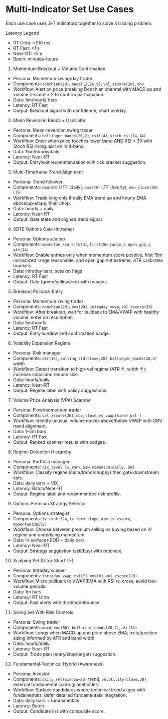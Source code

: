 # Multi-Indicator Set Use Cases

Each use case uses 3–7 indicators together to solve a trading problem.

Latency Legend
- RT Ultra: <100 ms
- RT Fast: <1 s
- Near-RT: <5 s
- Batch: minutes–hours

1) Momentum Breakout + Volume Confirmation
- Persona: Momentum swing/day trader
- Components: `donchian(20)`, `macd(12,26,9)`, `vol_zscore(20)`, `obv`
- Workflow: Alert on price breaking Donchian channel with MACD up and volume z-score > 2 to confirm participation.
- Data: 5m/hourly bars
- Latency: RT Fast
- Output: Breakout signal with confidence; chart overlay.

2) Mean Reversion Bands + Oscillator
- Persona: Mean-reversion swing trader
- Components: `bollinger_bands(20,2)`, `rsi(14)`, `stoch_rsi(14,14)`
- Workflow: Enter when price touches lower band AND RSI < 30 with Stoch RSI rising; exit on mid-band.
- Data: 15m/hourly/daily
- Latency: Near-RT
- Output: Entry/exit recommendation with risk bracket suggestion.

3) Multi-Timeframe Trend Alignment
- Persona: Trend follower
- Components: `ema(20)` HTF (daily), `ema(20)` LTF (hourly), `ema_slope(20)` LTF
- Workflow: Trade long only if daily EMA trend up and hourly EMA above/up-slope; filter chop.
- Data: hourly + daily
- Latency: Near-RT
- Output: Gate state and aligned trend signal.

4) 0DTE Options Gate (Intraday)
- Persona: Options scalper
- Components: `momentum_score_total`, `first15m_range_z`, `open_gap_z`, `atr(14)`
- Workflow: Enable entries only when momentum score positive, first 15m normalized range reasonable, and open gap not extreme; ATR calibrates brackets.
- Data: intraday bars, session flags
- Latency: RT Fast
- Output: Gate (green/yellow/red) with reasons.

5) Breakout Pullback Entry
- Persona: Momentum swing trader
- Components: `donchian(20)`, `ema(20)`, `intraday_vwap`, `vol_zscore(20)`
- Workflow: After breakout, wait for pullback to EMA/VWAP with healthy volume; enter on resumption.
- Data: 5m/hourly
- Latency: RT Fast
- Output: Entry window and confirmation badge.

6) Volatility Expansion Regime
- Persona: Risk manager
- Components: `atr(14)`, `rolling_std(close,20)`, `bollinger_bands(20,2)` width
- Workflow: Detect transition to high-vol regime (ATR ↑, width ↑); increase stops and reduce size.
- Data: hourly/daily
- Latency: Near-RT
- Output: Regime label with policy suggestions.

7) Volume Price Analysis (VPA) Scanner
- Persona: Flow/momentum trader
- Components: `vol_zscore(20)`, `obv`, `close_vs_vwap(kind='pct')`
- Workflow: Identify unusual volume moves above/below VWAP with OBV trend alignment.
- Data: 1–5m bars
- Latency: RT Fast
- Output: Ranked scanner results with badges.

8) Regime Detection Hierarchy
- Persona: Portfolio manager
- Components: `vix_level`, `iv_rank_52w`, `momentum(daily, 50)`
- Workflow: Classify regime (calm/trend/choppy) then gate downstream sets.
- Data: daily bars + VIX
- Latency: Batch/Near-RT
- Output: Regime label and recommended risk profile.

9) Options Premium Strategy Selector
- Persona: Options strategist
- Components: `iv_rank_52w`, `iv_term_slope`, `atm_iv_zscore`, `momentum(daily)`
- Workflow: Choose between premium selling vs buying based on IV regime and underlying momentum.
- Data: IV surfaces EOD + daily bars
- Latency: Near-RT
- Output: Strategy suggestion (sell/buy) with rationale.

10) Scalping Set (Ultra-Short TF)
- Persona: Intraday scalper
- Components: `intraday_vwap`, `rsi(7)`, `ema(9)`, `vol_zscore(20)`
- Workflow: Micro pullback to VWAP/EMA with RSI re-cross, avoid low-volume periods.
- Data: 1m bars
- Latency: RT Ultra
- Output: Fast alerts with throttle/debounce.

11) Swing Set With Risk Controls
- Persona: Swing trader
- Components: `macd`, `ema(50)`, `bollinger_bands(20,2)`, `atr(14)`
- Workflow: Longs when MACD up and price above EMA; exits/position sizing informed by ATR and band width.
- Data: hourly/daily
- Latency: Near-RT
- Output: Trade plan (entry/stop/target) suggestion.

12) Fundamental-Technical Hybrid (Awareness)
- Persona: Investor
- Components: `daily_ret(window=20)` trend, `volatility(close,20)`, external fundamental score (placeholder)
- Workflow: Surface candidates where technical trend aligns with fundamentals; defer detailed fundamentals integration.
- Data: daily bars + fundamentals
- Latency: Batch
- Output: Candidate list with composite score.

